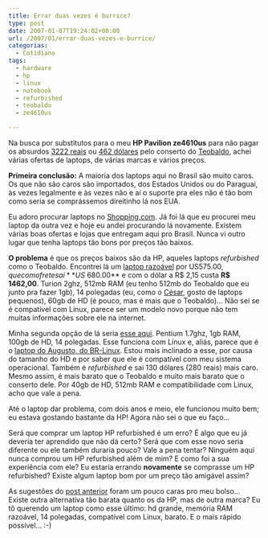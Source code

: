 ```yaml
---
title: Errar duas vezes é burrice?
type: post
date: 2007-01-07T19:24:02+00:00
url: /2007/01/errar-duas-vezes-e-burrice/
categorias:
  - Cotidiano
tags:
  - hardware
  - hp
  - linux
  - notebook
  - refurbished
  - teobaldo
  - ze4610us

---
```

Na busca por substitutos para o meu **HP Pavilion ze4610us** para não pagar os absurdos [3222 reais][1] ou [462 dólares][2] pelo conserto do [Teobaldo][3], achei várias ofertas de laptops, de várias marcas e vários preços.

**Primeira conclusão:** A maioria dos laptops aqui no Brasil são muito caros. Os que não são caros são importados, dos Estados Unidos ou do Paraguai, às vezes legalmente e às vezes não e aí o suporte pra eles não é tão bom como seria se comprássemos direitinho lá nos EUA.

Eu adoro procurar laptops no [Shopping.com][4]. Já foi lá que eu procurei meu laptop da outra vez e hoje eu andei procurando lá novamente. Existem várias boas ofertas e lojas que entregam aqui pro Brasil. Nunca vi outro lugar que tenha laptops tão bons por preços tão baixos.

**O problema** é que os preços baixos são da HP, aqueles laptops _refurbished_ como o Teobaldo. Encontrei lá um [laptop razoável][5] por US$575.00, que com o frete sai **US$ 680.00** e com o dólar a R$ 2,15 custa **R$ 1462,00**. Turion 2ghz, 512mb RAM (eu tenho 512mb do Teobaldo que eu junto pra fazer 1gb), 14 polegadas (eu, como o [César][6], gosto de laptops pequenos), 60gb de HD (é pouco, mas é mais que o Teobaldo)… Não sei se é compatível com Linux, parece ser um modelo novo porque não tem muitas informações sobre ele na internet.

Minha segunda opção de lá seria [esse aqui][7]. Pentium 1.7ghz, 1gb RAM, 100gb de HD, 14 polegadas. Esse funciona com Linux e, aliás, parece que é o [laptop do Augusto, do BR-Linux][8]. Estou mais inclinado a esse, por causa do tamanho do HD e por saber que ele é compatível com meu sistema operacional. Também é _refurbished_ e sai 130 dólares (280 reais) mais caro. Mesmo assim, é mais barato que o Teobaldo e muito mais barato que o conserto dele. Por 40gb de HD, 512mb RAM e compatibilidade com Linux, acho que vale a pena.

Até o laptop dar problema, com dois anos e meio, ele funcionou muito bem; eu estava gostando bastante da HP! Agora não sei o que eu faço…

Será que comprar um laptop HP refurbished é um erro? É algo que eu já deveria ter aprendido que não dá certo? Será que com esse novo seria diferente ou ele também duraria pouco? Vale a pena tentar? Ninguém aqui nunca comprou um HP refurbished além de mim? E como foi a sua experiência com ele? Eu estaria errando **novamente** se comprasse um HP refurbished? Existe algum laptop bom por um preço tão amigável assim?

As sugestões do [post anterior][9] foram um pouco caras pro meu bolso… Existe outra alternativa tão barata quanto os da HP, mas de outra marca? Eu tô querendo um laptop como esse último: hd grande, memória RAM razoável, 14 polegadas, compatível com Linux, barato. E o mais rápido possível… :-)

 [1]: /2007/01/o-dolar-vale-sete-reais-em-sao-jose/
 [2]: /2007/01/462-dolares/
 [3]: /2006/12/teobaldo-no-medico/
 [4]: http://www.shopping.com/
 [5]: http://www.compuvest.com/Description.jsp;jsessionid=atJBFKlT-ElfDJWZ9-?iid=366005
 [6]: /2007/01/o-dolar-vale-sete-reais-em-sao-jose/#comment-870
 [7]: http://www.compuvest.com/Description.jsp?iid=316929
 [8]: http://br-linux.org/linux/analise-ubuntu-breezy
 [9]: /2007/01/o-dolar-vale-sete-reais-em-sao-jose/#comments

